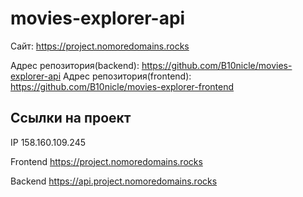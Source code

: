 # movies-explorer-api

Сайт: https://project.nomoredomains.rocks

Адрес репозитория(backend): https://github.com/B10nicle/movies-explorer-api
Адрес репозитория(frontend): https://github.com/B10nicle/movies-explorer-frontend

## Ссылки на проект

IP 158.160.109.245

Frontend https://project.nomoredomains.rocks

Backend https://api.project.nomoredomains.rocks